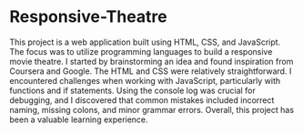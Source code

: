 # Responsive-Theatre

This project is a web application built using HTML, CSS, and JavaScript. The focus was to utilize programming languages to build a responsive movie theatre. I started by brainstorming an idea and found inspiration from Coursera and Google. The HTML and CSS were relatively straightforward. I encountered challenges when working with JavaScript, particularly with functions and if statements. Using the console log was crucial for debugging, and I discovered that common mistakes included incorrect naming, missing colons, and minor grammar errors. Overall, this project has been a valuable learning experience.
